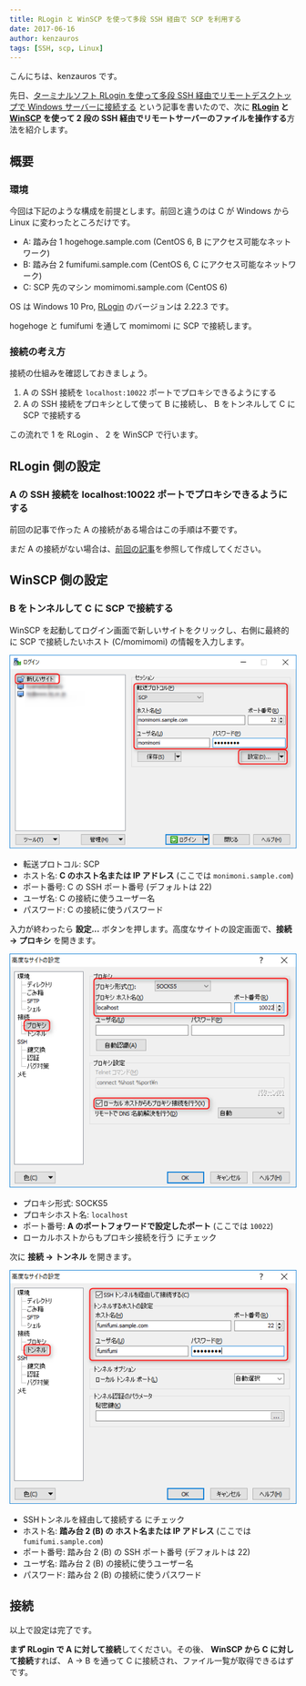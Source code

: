 ```yaml
---
title: RLogin と WinSCP を使って多段 SSH 経由で SCP を利用する
date: 2017-06-16
author: kenzauros
tags: [SSH, scp, Linux]
---
```


こんにちは、kenzauros です。

先日、[ターミナルソフト RLogin を使って多段 SSH 経由でリモートデスクトップで Windows サーバーに接続する](/remote-desktop-through-cascaded-ssh-with-rlogin) という記事を書いたので、次に **[RLogin](http://nanno.dip.jp/softlib/man/rlogin/) と [WinSCP](https://winscp.net/eng/docs/lang:jp) を使って 2 段の SSH 経由でリモートサーバーのファイルを操作する**方法を紹介します。

## 概要

### 環境

今回は下記のような構成を前提とします。前回と違うのは C が Windows から Linux に変わったところだけです。

* A: 踏み台 1 hogehoge.sample.com (CentOS 6, B にアクセス可能なネットワーク)
* B: 踏み台 2 fumifumi.sample.com (CentOS 6, C にアクセス可能なネットワーク)
* C: SCP 先のマシン momimomi.sample.com (CentOS 6)

OS は Windows 10 Pro, [RLogin](http://nanno.dip.jp/softlib/man/rlogin/) のバージョンは 2.22.3 です。

hogehoge と fumifumi を通して momimomi に SCP で接続します。

### 接続の考え方

接続の仕組みを確認しておきましょう。

1. A の SSH 接続を `localhost:10022` ポートでプロキシできるようにする 
2. A の SSH 接続をプロキシとして使って B に接続し、 B をトンネルして C に SCP で接続する

この流れで 1 を RLogin 、 2 を WinSCP で行います。

## RLogin 側の設定

### A の SSH 接続を localhost:10022 ポートでプロキシできるようにする

前回の記事で作った A の接続がある場合はこの手順は不要です。

まだ A の接続がない場合は、[前回の記事]((/remote-desktop-through-cascaded-ssh-with-rlogin#A_SSH_localhost10022))を参照して作成してください。

## WinSCP 側の設定

### B をトンネルして C に SCP で接続する

WinSCP を起動してログイン画面で新しいサイトをクリックし、右側に最終的に SCP で接続したいホスト (C/momimomi) の情報を入力します。

![](images/scp-through-cascaded-ssh-with-rlogin-and-winscp-1.png)

* 転送プロトコル: SCP
* ホスト名: **C のホスト名または IP アドレス** (ここでは `monimoni.sample.com`)
* ポート番号: C の SSH ポート番号 (デフォルトは 22)
* ユーザ名: C の接続に使うユーザー名
* パスワード: C の接続に使うパスワード

入力が終わったら **設定...** ボタンを押します。高度なサイトの設定画面で、**接続 → プロキシ** を開きます。

![](images/scp-through-cascaded-ssh-with-rlogin-and-winscp-2.png)

* プロキシ形式: SOCKS5
* プロキシホスト名: `localhost`
* ポート番号: **A のポートフォワードで設定したポート** (ここでは `10022`)
* ローカルホストからもプロキシ接続を行う にチェック

次に **接続 → トンネル** を開きます。

![](images/scp-through-cascaded-ssh-with-rlogin-and-winscp-3.png)

* SSHトンネルを経由して接続する にチェック
* ホスト名: **踏み台 2 (B) の  ホスト名または IP アドレス** (ここでは `fumifumi.sample.com`)
* ポート番号: 踏み台 2 (B) の SSH ポート番号 (デフォルトは 22)
* ユーザ名: 踏み台 2 (B) の接続に使うユーザー名
* パスワード: 踏み台 2 (B) の接続に使うパスワード

## 接続

以上で設定は完了です。

**まず RLogin で A に対して接続**してください。その後、 **WinSCP から C に対して接続**すれば、 A → B を通って C に接続され、ファイル一覧が取得できるはずです。
